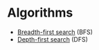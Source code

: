 # Algorithms
* [Breadth-first search](https://en.wikipedia.org/wiki/Breadth-first_search) (BFS)
* [Depth-first search](https://en.wikipedia.org/wiki/Depth-first_search) (DFS)
